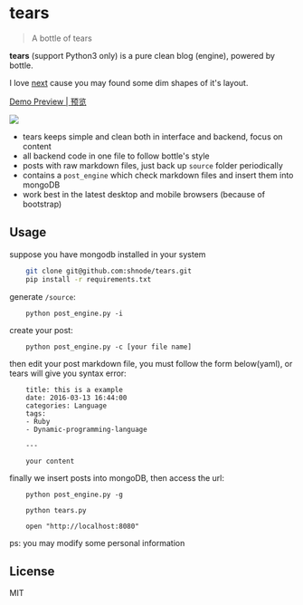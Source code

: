 # tears

> A bottle of tears

**tears** (support Python3 only) is a pure clean blog (engine), powered by bottle.

I love [next](https://github.com/iissnan/hexo-theme-next) cause you may found some dim shapes of it's layout.

[Demo Preview | 预览](http://sinux.me/)

![](https://github.com/shnode/tears/raw/master/demo.png)


- tears keeps simple and clean both in interface and backend, focus on content
- all backend code in one file to follow bottle's style
- posts with raw markdown files, just back up `source` folder periodically
- contains a `post_engine` which check markdown files and insert them into mongoDB
- work best in the latest desktop and mobile browsers (because of bootstrap)

## Usage

suppose you have mongodb installed in your system

```bash
    git clone git@github.com:shnode/tears.git
    pip install -r requirements.txt
```

generate `/source`:

```
    python post_engine.py -i
```

create your post:

```
    python post_engine.py -c [your file name]
```

then edit your post markdown file, you must follow the form below(yaml), or tears will give you syntax error:

```
    title: this is a example
    date: 2016-03-13 16:44:00
    categories: Language
    tags:
    - Ruby
    - Dynamic-programming-language

    ---

    your content

```

finally we insert posts into mongoDB, then access the url:

```
    python post_engine.py -g

    python tears.py

    open "http://localhost:8080"
```

ps: you may modify some personal information



## License

MIT
